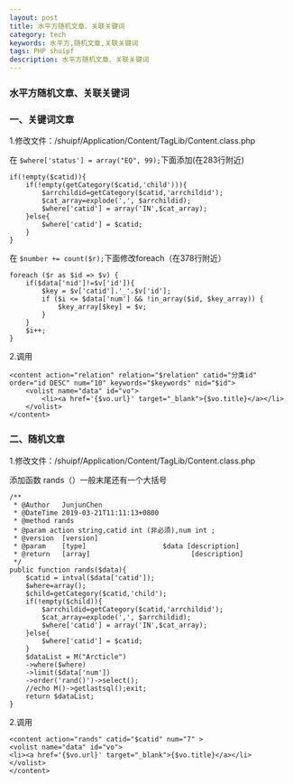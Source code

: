 ```yaml
---
layout: post
title: 水平方随机文章、关联关键词
category: tech
keywords: 水平方,随机文章,关联关键词
tags: PHP shuipf
description: 水平方随机文章、关联关键词
---
```

### 水平方随机文章、关联关键词

### 一、关键词文章
1.修改文件：/shuipf/Application/Content/TagLib/Content.class.php

在 ```$where['status'] = array("EQ", 99);```下面添加(在283行附近)
```
if(!empty($catid)){
    if(!empty(getCategory($catid,'child'))){
        $arrchildid=getCategory($catid,'arrchildid');
        $cat_array=explode(',', $arrchildid);
        $where['catid'] = array('IN',$cat_array);
    }else{
        $where['catid'] = $catid;
    }
}
```
在 ```$number += count($r);```下面修改foreach（在378行附近）
```
foreach ($r as $id => $v) {
    if($data['nid']!=$v['id']){
        $key = $v['catid'].'_'.$v['id'];
        if ($i <= $data['num'] && !in_array($id, $key_array)) {
            $key_array[$key] = $v;
        }
    }
    $i++;
} 
```               
2.调用
```
<content action="relation" relation="$relation" catid="分类id" 
order="id DESC" num="10" keywords="$keywords" nid="$id">
	<volist name="data" id="vo">
		<li><a href='{$vo.url}' target="_blank">{$vo.title}</a></li>
	</volist>
</content>
```
### 二、随机文章
1.修改文件：/shuipf/Application/Content/TagLib/Content.class.php

添加函数 rands（）一般末尾还有一个大括号
```
/**
 * @Author   JunjunChen
 * @DateTime 2019-03-21T11:11:13+0800
 * @method rands
 * @param action string,catid int (非必须),num int ;
 * @version  [version]
 * @param    [type]                   $data [description]
 * @return   [array]                         [description]
 */
public function rands($data){
    $catid = intval($data['catid']);
    $where=array();
    $child=getCategory($catid,'child');
    if(!empty($child)){
        $arrchildid=getCategory($catid,'arrchildid');
        $cat_array=explode(',', $arrchildid);
        $where['catid'] = array('IN',$cat_array);
    }else{
        $where['catid'] = $catid;
    }
    $dataList = M("Arcticle")
    ->where($where)
    ->limit($data['num'])
    ->order('rand()')->select();
    //echo M()->getlastsql();exit;
    return $dataList;
}
```
2.调用
```
<content action="rands" catid="$catid" num="7" >
<volist name="data" id="vo">
<li><a href='{$vo.url}' target="_blank">{$vo.title}</a></li>
</volist>
</content>
```
